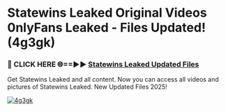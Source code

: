 # Statewins Leaked Original Videos 0nlyFans Leaked - Files Updated! (4g3gk)

<h3>🔴 CLICK HERE 🌐==►► <a href="https://tinyurl.com/ehrbuxhb" rel="nofollow">Statewins Leaked Updated Files</a></h3>

Get Statewins Leaked and all content. Now you can access all videos and pictures of Statewins Leaked. New Updated Files 2025!

[![4g3gk](https://i.imgur.com/lVYEuWS.gif)](https://tinyurl.com/ehrbuxhb)
